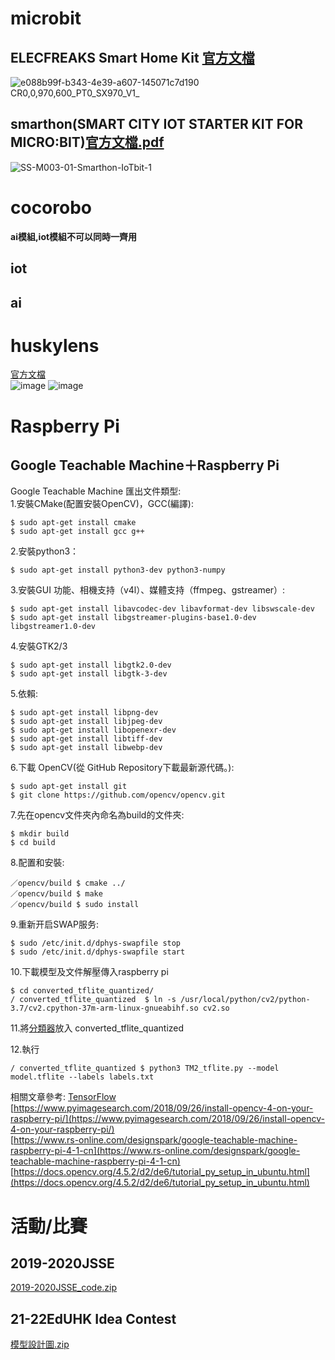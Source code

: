 # microbit
## ELECFREAKS Smart Home Kit [官方文檔](https://elecfreaks.com/learn-en/microbitKit/smart_home_kit/index.html)
![e088b99f-b343-4e39-a607-145071c7d190 __CR0,0,970,600_PT0_SX970_V1___](https://user-images.githubusercontent.com/46433848/173605610-6904f3fc-1517-40f7-a3a9-29f90cfbe6af.jpg)

## smarthon(SMART CITY IOT STARTER KIT FOR MICRO:BIT)[官方文檔.pdf](https://github.com/HTTP404Not-Found/SPSS-STEM/files/8900716/Handbook.Micro.Bit.IoT.Smart.City.Final.pdf)
![SS-M003-01-Smarthon-IoTbit-1](https://user-images.githubusercontent.com/46433848/173602793-4d466953-8d55-4d36-8c3e-72ad3ae5a496.jpg)  


# cocorobo
**ai模組,iot模組不可以同時一齊用**  

## iot
## ai

# huskylens  
[官方文檔](https://wiki.dfrobot.com/HUSKYLENS_V1.0_SKU_SEN0305_SEN0336)  
![image](https://user-images.githubusercontent.com/46433848/173591895-ef17a82a-8ee3-4858-8743-f339ae945d40.png)
![image](https://user-images.githubusercontent.com/46433848/173592005-a5b86fa3-4d6f-40e7-807b-75c5fd1b3f9d.png)


# Raspberry Pi
## Google Teachable Machine＋Raspberry Pi  
Google Teachable Machine 匯出文件類型:  
1.安裝CMake(配置安裝OpenCV)，GCC(編譯):
```
$ sudo apt-get install cmake
$ sudo apt-get install gcc g++
```
2.安裝python3：
```
$ sudo apt-get install python3-dev python3-numpy
```
3.安裝GUI 功能、相機支持（v4l）、媒體支持（ffmpeg、gstreamer）:
```
$ sudo apt-get install libavcodec-dev libavformat-dev libswscale-dev
$ sudo apt-get install libgstreamer-plugins-base1.0-dev libgstreamer1.0-dev
```
4.安裝GTK2/3
```
$ sudo apt-get install libgtk2.0-dev
$ sudo apt-get install libgtk-3-dev
```
5.依賴:
```
$ sudo apt-get install libpng-dev
$ sudo apt-get install libjpeg-dev
$ sudo apt-get install libopenexr-dev
$ sudo apt-get install libtiff-dev
$ sudo apt-get install libwebp-dev
```
6.下載 OpenCV(從 GitHub Repository下載最新源代碼。):
```
$ sudo apt-get install git
$ git clone https://github.com/opencv/opencv.git
```
7.先在opencv文件夾內命名為build的文件夾:
```
$ mkdir build
$ cd build
```
8.配置和安裝:
```
／opencv/build $ cmake ../
／opencv/build $ make
／opencv/build $ sudo install
```
9.重新开启SWAP服务:
```
$ sudo /etc/init.d/dphys-swapfile stop
$ sudo /etc/init.d/dphys-swapfile start
```
10.下載模型及文件解壓傳入raspberry pi
```
$ cd converted_tflite_quantized/
/ converted_tflite_quantized  $ ln -s /usr/local/python/cv2/python-3.7/cv2.cpython-37m-arm-linux-gnueabihf.so cv2.so
```
11.將[分類器](https://drive.google.com/file/d/1038KeQh4jaZtPvjM_syUbXHeocINXLG6/view?usp=sharing)放入 converted_tflite_quantized

12.執行

```
/ converted_tflite_quantized $ python3 TM2_tflite.py --model model.tflite --labels labels.txt
```
相關文章參考:
[TensorFlow](https://www.tensorflow.org/lite/guide/python)  
[https://www.pyimagesearch.com/2018/09/26/install-opencv-4-on-your-raspberry-pi/](https://www.pyimagesearch.com/2018/09/26/install-opencv-4-on-your-raspberry-pi/)  
[https://www.rs-online.com/designspark/google-teachable-machine-raspberry-pi-4-1-cn](https://www.rs-online.com/designspark/google-teachable-machine-raspberry-pi-4-1-cn)  
[https://docs.opencv.org/4.5.2/d2/de6/tutorial_py_setup_in_ubuntu.html](https://docs.opencv.org/4.5.2/d2/de6/tutorial_py_setup_in_ubuntu.html)  
# 活動/比賽
## 2019-2020JSSE
[2019-2020JSSE_code.zip](https://github.com/HTTP404Not-Found/SPSS-STEM/files/8900341/2019-2020JSSE_code.zip)  

## 21-22EdUHK Idea Contest
[模型設計圖.zip](https://github.com/HTTP404Not-Found/SPSS-STEM/files/8900539/System.Auto-save.Untitled20220505182022.zip)
